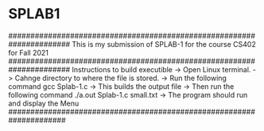 # SPLAB1
######################################################################
This is my submission of SPLAB-1 for the course CS402 for Fall 2021
######################################################################
Instructions to build executible
-> Open Linux terminal.
-> Cahnge directory to where the file is stored.
-> Run the following command 
gcc Splab-1.c 
-> This builds the output file
-> Then run the following command
./a.out Splab-1.c small.txt
-> The program should run and display the Menu
#####################################################################
